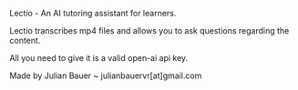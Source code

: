 Lectio - An AI tutoring assistant for learners.

Lectio transcribes mp4 files and allows you to ask questions regarding the content.

All you need to give it is a valid open-ai api key.

Made by Julian Bauer
~ julianbauervr[at]gmail.com
